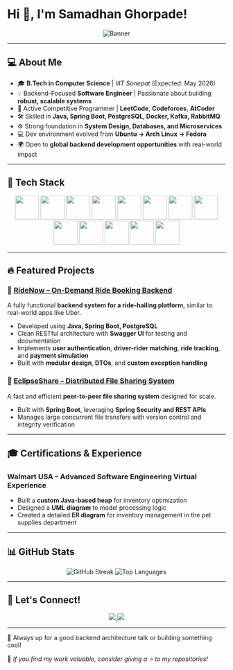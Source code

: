 # Hi 👋, I'm Samadhan Ghorpade!

<p align="center">
  <img src="https://github.com/user-attachments/assets/cc3acf41-845b-477d-a499-e8dacf119c0e" alt="Banner">
</p>

---

## 💻 About Me

- 🎓 **B.Tech in Computer Science** | *IIIT Sonepat* (Expected: May 2026)  
- 💡 Backend-Focused **Software Engineer** | Passionate about building **robust, scalable systems**
- 🏁 Active Competitive Programmer | **LeetCode**, **Codeforces**, **AtCoder**
- 🛠 Skilled in **Java, Spring Boot, PostgreSQL, Docker, Kafka, RabbitMQ**
- ⚙️ Strong foundation in **System Design, Databases, and Microservices**
- 💻 Dev environment evolved from **Ubuntu → Arch Linux → Fedora**
- 🌍 Open to **global backend development opportunities** with real-world impact

---

## 🚀 Tech Stack

<p align="center">
  <a href="https://www.java.com/"><img src="https://www.vectorlogo.zone/logos/java/java-icon.svg" width="55" height="55" /></a>
  <a href="https://www.python.org/"><img src="https://www.vectorlogo.zone/logos/python/python-icon.svg" width="55" height="55" /></a>
  <a href="https://www.javascript.com/"><img src="https://www.vectorlogo.zone/logos/javascript/javascript-icon.svg" width="55" height="55" /></a>
  <a href="https://spring.io/"><img src="https://www.vectorlogo.zone/logos/springio/springio-icon.svg" width="55" height="55" /></a>
  <a href="https://git-scm.com/"><img src="https://www.vectorlogo.zone/logos/git-scm/git-scm-icon.svg" width="55" height="55" /></a>
  <a href="https://www.docker.com/"><img src="https://www.vectorlogo.zone/logos/docker/docker-icon.svg" width="55" height="55" /></a>
  <a href="https://www.postgresql.org/"><img src="https://www.vectorlogo.zone/logos/postgresql/postgresql-icon.svg" width="55" height="55" /></a>
  <a href="https://www.mysql.com/"><img src="https://www.vectorlogo.zone/logos/mysql/mysql-icon.svg" width="55" height="55" /></a>
  <a href="https://www.mongodb.com/"><img src="https://www.vectorlogo.zone/logos/mongodb/mongodb-icon.svg" width="55" height="55" /></a>
  <a href="https://www.linux.org/"><img src="https://www.vectorlogo.zone/logos/linux/linux-icon.svg" width="55" height="55" /></a>
  <a href="https://fedoraproject.org/"><img src="https://www.vectorlogo.zone/logos/fedoraproject/fedoraproject-icon.svg" width="55" height="55" /></a>
  <a href="https://archlinux.org/"><img src="https://www.vectorlogo.zone/logos/archlinux/archlinux-icon.svg" width="55" height="55" /></a>
  <a href="https://ubuntu.com/"><img src="https://www.vectorlogo.zone/logos/ubuntu/ubuntu-icon.svg" width="55" height="55" /></a>
</p>

---

## 🔥 Featured Projects

### 🚖 [RideNow – On-Demand Ride Booking Backend](https://github.com/SamadhanGh/ridenow-backend)
A fully functional **backend system for a ride-hailing platform**, similar to real-world apps like Uber.
- Developed using **Java, Spring Boot, PostgreSQL**
- Clean RESTful architecture with **Swagger UI** for testing and documentation
- Implements **user authentication**, **driver-rider matching**, **ride tracking**, and **payment simulation**
- Built with **modular design**, **DTOs**, and **custom exception handling**

### 📁 [EclipseShare – Distributed File Sharing System](https://github.com/SamadhanGh/eclipse-share)
A fast and efficient **peer-to-peer file sharing system** designed for scale.
- Built with **Spring Boot**, leveraging **Spring Security and REST APIs**
- Manages large concurrent file transfers with version control and integrity verification

---

## 🎓 Certifications & Experience

### Walmart USA – **Advanced Software Engineering Virtual Experience**
- Built a **custom Java-based heap** for inventory optimization
- Designed a **UML diagram** to model processing logic
- Created a detailed **ER diagram** for inventory management in the pet supplies department

---

## 📊 GitHub Stats

<p align="center">
  <img src="https://github-readme-streak-stats.herokuapp.com/?user=SamadhanGh&theme=radical" alt="GitHub Streak" />
  <img src="https://github-readme-stats.vercel.app/api/top-langs/?username=SamadhanGh&layout=compact&theme=radical" alt="Top Languages" />
</p>

---

## 🤝 Let's Connect!

<p align="center">
  <a href="http://www.linkedin.com/in/samadhan-gh">
    <img src="https://img.shields.io/badge/LinkedIn-0A66C2?style=for-the-badge&logo=linkedin&logoColor=white" />
  </a>
  <a href="https://github.com/SamadhanGh/">
    <img src="https://img.shields.io/badge/GitHub-181717?style=for-the-badge&logo=github&logoColor=white" />
  </a>
</p>

---

💬 Always up for a good backend architecture talk or building something cool!

🌟 *If you find my work valuable, consider giving a ⭐ to my repositories!*

